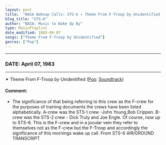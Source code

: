 ```yaml
---
layout: post
title:  "NASA Wakeup Calls: STS-6 ✦ Theme From F-Troop by Unidentified ✷ April 07, 1983"
blog_title: "STS-6"
author: "NASA: Music to Wake Up By"
type: MusicPlaylist
date_modified: 1983-04-07
songs: ["Theme From F-Troop by Unidentified"]
genres: ["Pop"]
---
```


----
### DATE: April 07, 1983
----
✦ Theme From F-Troop *by* Unidentified ([Pop](https://www.discogs.com/genre/Pop): [Soundtrack](https://www.discogs.com/style/Soundtrack)) <a target="blank_" href="https://www.discogs.com/Bob-Crane-His-Drums-Orch-Theme-From-Hogans-Heroes-Theme-From-F-Troop/release/9393728">
    <i class="fas fa-compact-disc"
       title="Discogs entry for this song"
       alt="Discogs entry for this song"
       style="font-size: 1.1em;"></i></a>
    

#### Comment:
* The significance of that being referring to this crew as the F-crew for the purposes of training documents the crews have been listed alphabetically. A-crew was the STS-I crew -John Young,Bob Crippen. B-crew was the STS-2 crew - Dick Truly and Joe Engle. Of course, now up to STS-6. This is the F-crew and in a jocular vein they refer to themselves not as the F-crew but the F-Troop and accordingly the significance of this mornings wake up call. From STS-6 AIR/GROUND TRANSCRIPT



<br/>
<center>
	<a target="_blank"
	   href="https://twitter.com/intent/tweet?hashtags=Space,NASA,Playlist,NASAWakeupCalls,SpaceProgram&text=🚀 {{ page.author}}, {{ page.title }}. {{ site.url }}{{ page.url }}&via=nasawakeupcalls"><i class="fab fa-twitter" title="Tweet this page" alt="Tweet this page" style="font-size: 1.3em;"></i></a>
	&nbsp; 	<i class="fas fa-user-astronaut" style="font-size: 1.5em;"></i> &nbsp;
    <a id="custom_amazon_link"
       type="amzn" search="#"
       category="popular music">
    <i class="fab fa-amazon" style="font-size: 1.3em;"></i></a>
</center>

<!-- Randomly resolve an individual entry from a song array -->
<script src="/assets/javascript/seedrandom.min.js"></script>
<script>
  var wake_me_up = ["Theme From F-Troop by Unidentified"];
  var prng = new Math.seedrandom();
  function randomSong() {
    song = wake_me_up[Math.floor(Math.random() * wake_me_up.length)];
    var amazon_link = document.getElementById("custom_amazon_link");
    amazon_link.setAttribute("search", song);
  }
  window.onload = randomSong();
</script>
